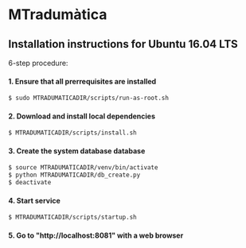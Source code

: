 # MTradumàtica

## Installation instructions for Ubuntu 16.04 LTS

6-step procedure:

#### 1. Ensure that all prerrequisites are installed
 
```bash
$ sudo MTRADUMATICADIR/scripts/run-as-root.sh
```

#### 2. Download and install local dependencies
 
```bash
$ MTRADUMATICADIR/scripts/install.sh
```
 
#### 3. Create the system database database 

```bash
$ source MTRADUMATICADIR/venv/bin/activate
$ python MTRADUMATICADIR/db_create.py
$ deactivate
```

#### 4. Start service

```bash
$ MTRADUMATICADIR/scripts/startup.sh
```

#### 5. Go to "http://localhost:8081" with a web browser
